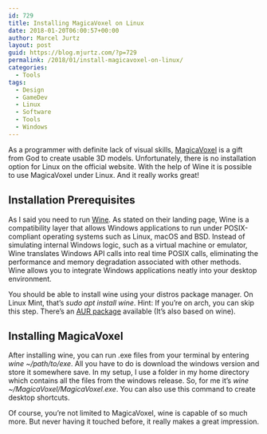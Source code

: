 ```yaml
---
id: 729
title: Installing MagicaVoxel on Linux
date: 2018-01-20T06:00:57+00:00
author: Marcel Jurtz
layout: post
guid: https://blog.mjurtz.com/?p=729
permalink: /2018/01/install-magicavoxel-on-linux/
categories:
  - Tools
tags:
  - Design
  - GameDev
  - Linux
  - Software
  - Tools
  - Windows
---
```

As a programmer with definite lack of visual skills, [MagicaVoxel](http://ephtracy.github.io/) is a gift from God to create usable 3D models. Unfortunately, there is no installation option for Linux on the official website. With the help of Wine it is possible to use MagicaVoxel under Linux. And it really works great!

## Installation Prerequisites

As I said you need to run [Wine](https://www.winehq.org/). As stated on their landing page, Wine is a compatibility layer that allows Windows applications to run under POSIX-compliant operating systems such as Linux, macOS and BSD. Instead of simulating internal Windows logic, such as a virtual machine or emulator, Wine translates Windows API calls into real time POSIX calls, eliminating the performance and memory degradation associated with other methods. Wine allows you to integrate Windows applications neatly into your desktop environment.

You should be able to install wine using your distros package manager. On Linux Mint, that&#8217;s _sudo apt install wine_. Hint: If you&#8217;re on arch, you can skip this step. There&#8217;s an [AUR package](https://aur.archlinux.org/packages/magicavoxel/) available (It&#8217;s also based on wine).

## Installing MagicaVoxel

After installing wine, you can run .exe files from your terminal by entering _wine ~/path/to/exe_. All you have to do is download the windows version and store it somewhere save. In my setup, I use a folder in my home directory which contains all the files from the windows release. So, for me it&#8217;s _wine ~/MagicaVoxel/MagicaVoxel.exe_. You can also use this command to create desktop shortcuts.

Of course, you&#8217;re not limited to MagicaVoxel, wine is capable of so much more. But never having it touched before, it really makes a great impression.